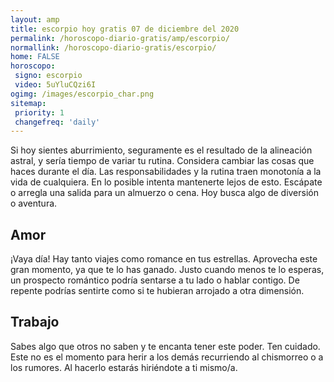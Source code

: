 ```yaml
---
layout: amp
title: escorpio hoy gratis 07 de diciembre del 2020 
permalink: /horoscopo-diario-gratis/amp/escorpio/
normallink: /horoscopo-diario-gratis/escorpio/
home: FALSE
horoscopo:
 signo: escorpio
 video: 5uYluCQzi6I
ogimg: /images/escorpio_char.png
sitemap:
 priority: 1
 changefreq: 'daily'
---
```



Si hoy sientes aburrimiento, seguramente es el resultado de la alineación astral, y sería tiempo de variar tu rutina. Considera cambiar las cosas que haces durante el día. Las responsabilidades y la rutina traen monotonía a la vida de cualquiera. En lo posible intenta mantenerte lejos de esto. Escápate o arregla una salida para un almuerzo o cena. Hoy busca algo de diversión o aventura.

## Amor

¡Vaya día! Hay tanto viajes como romance en tus estrellas. Aprovecha este gran momento, ya que te lo has ganado. Justo cuando menos te lo esperas, un prospecto romántico podría sentarse a tu lado o hablar contigo. De repente podrías sentirte como si te hubieran arrojado a otra dimensión.

## Trabajo

Sabes algo que otros no saben y te encanta tener este poder. Ten cuidado. Este no es el momento para herir a los demás recurriendo al chismorreo o a los rumores. Al hacerlo estarás hiriéndote a ti mismo/a.